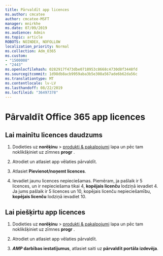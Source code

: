 ```yaml
---
title: Pārvaldīt app licences
ms.author: cmcatee
author: cmcatee-MSFT
manager: mnirkhe
ms.date: 07/09/2019
ms.audience: Admin
ms.topic: article
ROBOTS: NOINDEX, NOFOLLOW
localization_priority: Normal
ms.collection: Adm_O365
ms.custom:
- "1500008"
- "2443"
ms.openlocfilehash: 0282917f473dbe0718953c8668c4730d8f3448fd
ms.sourcegitcommit: 1d98db8acb9959aba3b5e308a567ade6b62da56c
ms.translationtype: MT
ms.contentlocale: lv-LV
ms.lasthandoff: 08/22/2019
ms.locfileid: "36497378"
---
```

# <a name="manage-office-365-app-licenses"></a>Pārvaldīt Office 365 app licences

## <a name="to-change-license-quantity"></a>Lai mainītu licences daudzums

1. Dodieties uz **norēķinu** > [produkti & pakalpojumi](https://go.microsoft.com/fwlink/p/?linkid=842054) lapa un pēc tam noklikšķiniet uz zīmnes **progr** .

2. Atrodiet un atlasiet app vēlaties pārvaldīt.  

3. Atlasiet **Pievienot/noņemt licences**.

4. Ievadiet jaunu licences nepieciešamas. Piemēram, ja pašlaik ir 5 licences, un ir nepieciešama tikai 4, **kopējais licenču** lodziņā ievadiet 4. Ja jums pašlaik ir 5 licences un 10, kopējais licenču nepieciešamību, **kopējais licenču** lodziņā ievadiet 10.

## <a name="to-assign-app-licenses"></a>Lai piešķirtu app licences

1. Dodieties uz **norēķinu** > [produkti & pakalpojumi](https://go.microsoft.com/fwlink/p/?linkid=842054) lapa un pēc tam noklikšķiniet uz zīmnes **progr** .

2. Atrodiet un atlasiet app vēlaties pārvaldīt.  

3. **_AMP_ darbības iestatījumus**, atlasiet saiti uz **pārvaldīt portāla izdevēja**.